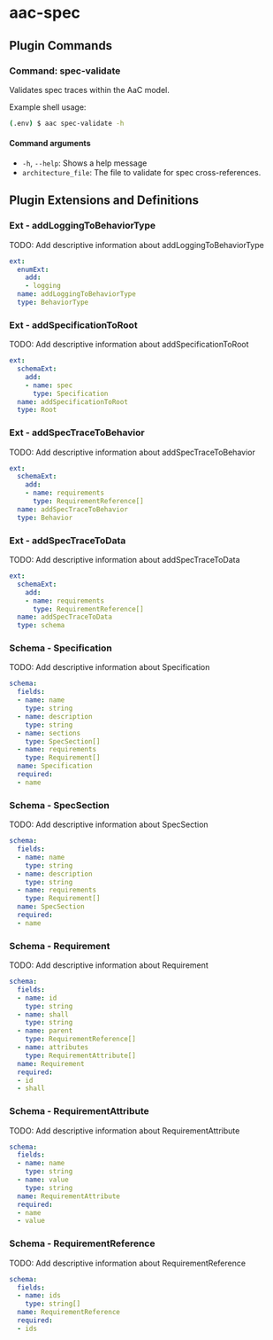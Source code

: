 # aac-spec

## Plugin Commands

### Command: spec-validate

Validates spec traces within the AaC model.

Example shell usage:

```bash
(.env) $ aac spec-validate -h
```

#### Command arguments

- `-h`, `--help`: Shows a help message
- `architecture_file`: The file to validate for spec cross-references.

## Plugin Extensions and Definitions

### Ext - addLoggingToBehaviorType

TODO: Add descriptive information about addLoggingToBehaviorType

```yaml
ext:
  enumExt:
    add:
    - logging
  name: addLoggingToBehaviorType
  type: BehaviorType

```

### Ext - addSpecificationToRoot

TODO: Add descriptive information about addSpecificationToRoot

```yaml
ext:
  schemaExt:
    add:
    - name: spec
      type: Specification
  name: addSpecificationToRoot
  type: Root

```

### Ext - addSpecTraceToBehavior

TODO: Add descriptive information about addSpecTraceToBehavior

```yaml
ext:
  schemaExt:
    add:
    - name: requirements
      type: RequirementReference[]
  name: addSpecTraceToBehavior
  type: Behavior

```

### Ext - addSpecTraceToData

TODO: Add descriptive information about addSpecTraceToData

```yaml
ext:
  schemaExt:
    add:
    - name: requirements
      type: RequirementReference[]
  name: addSpecTraceToData
  type: schema

```

### Schema - Specification

TODO: Add descriptive information about Specification

```yaml
schema:
  fields:
  - name: name
    type: string
  - name: description
    type: string
  - name: sections
    type: SpecSection[]
  - name: requirements
    type: Requirement[]
  name: Specification
  required:
  - name

```

### Schema - SpecSection

TODO: Add descriptive information about SpecSection

```yaml
schema:
  fields:
  - name: name
    type: string
  - name: description
    type: string
  - name: requirements
    type: Requirement[]
  name: SpecSection
  required:
  - name

```

### Schema - Requirement

TODO: Add descriptive information about Requirement

```yaml
schema:
  fields:
  - name: id
    type: string
  - name: shall
    type: string
  - name: parent
    type: RequirementReference[]
  - name: attributes
    type: RequirementAttribute[]
  name: Requirement
  required:
  - id
  - shall

```

### Schema - RequirementAttribute

TODO: Add descriptive information about RequirementAttribute

```yaml
schema:
  fields:
  - name: name
    type: string
  - name: value
    type: string
  name: RequirementAttribute
  required:
  - name
  - value

```

### Schema - RequirementReference

TODO: Add descriptive information about RequirementReference

```yaml
schema:
  fields:
  - name: ids
    type: string[]
  name: RequirementReference
  required:
  - ids

```
